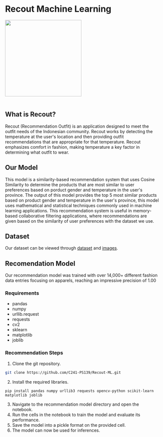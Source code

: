 # Recout Machine Learning
<img src="https://github.com/C241-PS139/Recout-ML/blob/main/image/Logo%20Recout.jpg?raw=true" width="250" height="250"><br /><br />
## What is Recout?
Recout (Recommendation Outfit) is an application designed to meet the outfit needs of the Indonesian community. Recout works by detecting the temperature at the user's location and then providing outfit recommendations that are appropriate for that temperature. Recout emphasizes comfort in fashion, making temperature a key factor in determining what outfit to wear.


## Our Model
This model is a similarity-based recommendation system that uses Cosine Similarity to determine the products that are most similar to user preferences based on porduct gender and temperature in the user's province. The output of this model provides the top 5 most similar products based on product gender and temperature in the user's province, this model uses mathematical and statistical techniques commonly used in machine learning applications. This recommendation system is useful in memory-based collaborative filtering applications, where recommendations are given based on the similarity of user preferences with the dataset we use.

## Dataset
Our dataset can be viewed through [dataset](https://www.kaggle.com/datasets/latifahhukma/fashion-campus/) and [images](https://www.kaggle.com/datasets/paramaggarwal/fashion-product-images-dataset/data).

## Recomendation Model
Our recommendation model was trained with over 14,000+ different fashion data entries focusing on apparels, reaching an impressive precision of 1.00

### Requirements
- pandas
- numpy
- urllib.request
- requests
- cv2
- sklearn
- matplotlib
- joblib

### Recommendation Steps
1. Clone the git repository.
```bash
git clone https://github.com/C241-PS139/Recout-ML.git
```
2. Install the required libraries.
```
pip install pandas numpy urllib3 requests opencv-python scikit-learn matplotlib joblib
```
3. Navigate to the recommendation model directory and open the notebook.
4. Run the cells in the notebook to train the model and evaluate its performance.
5. Save the model into a pickle format on the provided cell.
6. The model can now be used for inferences.
